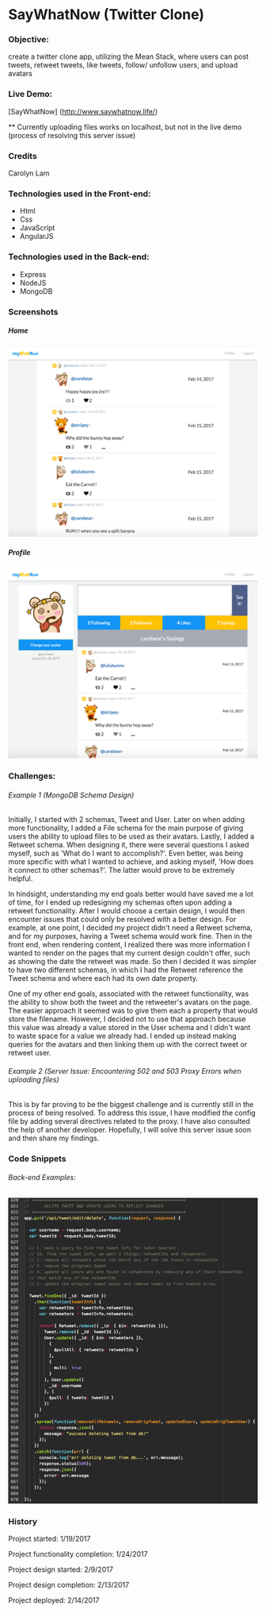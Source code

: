# SayWhatNow (Twitter Clone)

### Objective:

create a twitter clone app, utilizing the Mean Stack, where users can post tweets, retweet tweets, like tweets, follow/ unfollow users, and upload avatars

### Live Demo:

[SayWhatNow] (http://www.saywhatnow.life/)

** Currently uploading files works on localhost, but not in the live demo (process of resolving this server issue)

### Credits

Carolyn Lam

### Technologies used in the Front-end:

* Html
* Css
* JavaScript
* AngularJS

### Technologies used in the Back-end:

* Express
* NodeJS
* MongoDB

### Screenshots

##### Home
  ![home](public/images/say_what_now_home.png)

##### Profile

  ![home](public/images/say_what_now_profile.png)

###  Challenges:

###### Example 1 (MongoDB Schema Design)

  Initially, I started with 2 schemas, Tweet and User. Later on when adding more functionality, I added a File schema for the main purpose of giving users the ability to upload files to be used as their avatars. Lastly, I added a Retweet schema. When designing it, there were several questions I asked myself, such as 'What do I want to accomplish?'. Even better, was being more specific with what I wanted to achieve, and asking myself, 'How does it connect to other schemas?'. The latter would prove to be extremely helpful.

  In hindsight, understanding my end goals better would have saved me a lot of time, for I ended up redesigning my schemas often upon adding a retweet functionality. After I would choose a certain design, I would then encounter issues that could only be resolved with a better design. For example, at one point, I decided my project didn't need a Retweet schema, and for my purposes, having a Tweet schema would work fine. Then in the front end, when rendering content, I realized there was more information I wanted to render on the pages that my current design couldn't offer, such as showing the date the retweet was made. So then I decided it was simpler to have two different schemas, in which I had the Retweet reference the Tweet schema and where each had its own date property.

  One of my other end goals, associated with the retweet functionality, was the ability to show both the tweet and the retweeter's avatars on the page. The easier approach it seemed was to give them each a property that would store the filename. However, I decided not to use that approach because this value was already a value stored in the User schema and I didn't want to waste space for a value we already had. I ended up instead making queries for the avatars and then linking them up with the correct tweet or retweet user.

###### Example 2 (Server Issue: Encountering 502 and 503 Proxy Errors when uploading files)

  This is by far proving to be the biggest challenge and is currently still in the process of being resolved. To address this issue, I have modified the config file by adding several directives related to the proxy. I have also consulted the help of another developer. Hopefully, I will solve this server issue soon and then share my findings.

###  Code Snippets

###### Back-end Examples:

  ![home](public/images/delete_tweets_api.png)

### History

Project started: 1/19/2017

Project functionality completion: 1/24/2017

Project design started: 2/9/2017

Project design completion: 2/13/2017

Project deployed: 2/14/2017
